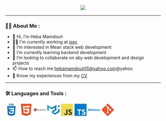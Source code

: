 <div id="header" align="center">
  <img src="https://media.giphy.com/media/M9gbBd9nbDrOTu1Mqx/giphy.gif" width="100"/>
</div>

---

### :woman_technologist: About Me :
- 👋 Hi, I’m Heba Mamdouh
- :woman_technologist: I'm currently working at [isec](https://isec.com.eg/)
- 👀 I’m interested in Mean stack web development
- 🌱 I’m currently learning backend development 
- 💞️ I’m looking to collaborate on aby web development and design projects
- 📫 How to reach me hebamamdouh15@yahoo.com@yahoo
- :page_with_curl: Know my experiences from my [CV](https://drive.google.com/file/d/1VXeZE35z6cwh4aQsD6SZBcvlKVLFYjA9/view?usp=sharing)

---

### :hammer_and_wrench: Languages and Tools :
 <img src="https://github.com/devicons/devicon/blob/master/icons/css3/css3-plain-wordmark.svg"  title="CSS3" alt="CSS" width="40" height="40"/>&nbsp;
 <img src="https://github.com/devicons/devicon/blob/master/icons/html5/html5-original.svg" title="HTML5" alt="HTML" width="40" height="40"/>
<img src="https://github.com/devicons/devicon/blob/master/icons/angularjs/angularjs-original-wordmark.svg" title="angularjs" alt="angularjs" width="40" height="40"/>
<img src="https://github.com/devicons/devicon/blob/master/icons/materialui/materialui-original.svg" title="Material UI" alt="Material UI" width="40" height="40"/>
<img src="https://github.com/devicons/devicon/blob/master/icons/javascript/javascript-original.svg" title="javascript" alt="javascript" width="40" height="40"/>
<img src="https://github.com/devicons/devicon/blob/master/icons/typescript/typescript-original.svg" title="typescript" alt="typescript" width="40" height="40"/>
<img src="https://github.com/devicons/devicon/blob/master/icons/behance/behance-original-wordmark.svg" title="behance" alt="behance" width="40" height="40"/>
<img src="https://github.com/devicons/devicon/blob/master/icons/git/git-original.svg" title="git" alt="git" width="40" height="40"/>


